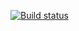 [![Build status](https://ci.appveyor.com/api/projects/status/frndswws4ke70j7p/branch/main?svg=true)](https://ci.appveyor.com/project/Dina1109/rest/branch/main)